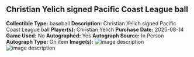 ## Christian Yelich signed Pacific Coast League ball
**Collectible Type:** baseball
**Description:** Christian Yelich signed Pacific Coast League ball
**Player(s):** Christian Yelich
**Purchase Date:** 2025-08-14
**Game Used:** No
**Autographed:** Yes
**Autograph Source:** In Person
**Autograph Type:** On item
**Image(s):** 
![image description](/public/images/collectibles/christian-yelich-sign-pcl-ball-signature.jpg)
![image description](/public/images/collectibles/christian-yelich-sign-pcl-ball-label.jpg)